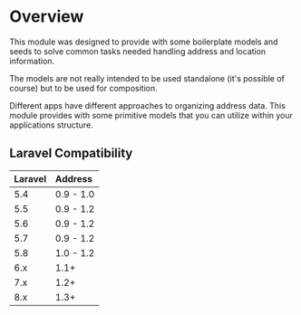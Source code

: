 # Overview

This module was designed to provide with some boilerplate models and
seeds to solve common tasks needed handling address and location
information.

The models are not really intended to be used standalone (it's possible
of course) but to be used for composition.

Different apps have different approaches to organizing address data.
This module provides with some primitive models that you can utilize
within your applications structure.

## Laravel Compatibility

| Laravel | Address   |
|:--------|:----------|
| 5.4     | 0.9 - 1.0 |
| 5.5     | 0.9 - 1.2 |
| 5.6     | 0.9 - 1.2 |
| 5.7     | 0.9 - 1.2 |
| 5.8     | 1.0 - 1.2 |
| 6.x     | 1.1+      |
| 7.x     | 1.2+      |
| 8.x     | 1.3+      |
